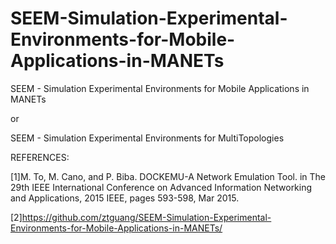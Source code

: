 # SEEM-Simulation-Experimental-Environments-for-Mobile-Applications-in-MANETs

SEEM - Simulation Experimental Environments for Mobile Applications in MANETs

or

SEEM - Simulation Experimental Environments for MultiTopologies


REFERENCES:

[1]M. To, M. Cano, and P. Biba. DOCKEMU-A Network Emulation Tool. in The 29th IEEE International Conference on Advanced Information Networking and Applications, 2015 IEEE, pages 593-598, Mar 2015.

[2]https://github.com/ztguang/SEEM-Simulation-Experimental-Environments-for-Mobile-Applications-in-MANETs/
